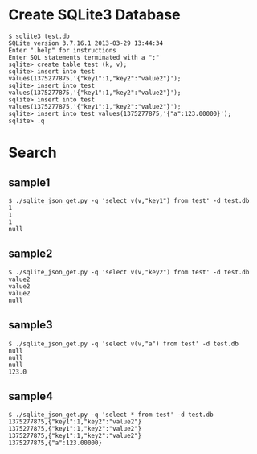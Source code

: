 # Create SQLite3 Database
    $ sqlite3 test.db
    SQLite version 3.7.16.1 2013-03-29 13:44:34
    Enter ".help" for instructions
    Enter SQL statements terminated with a ";"
    sqlite> create table test (k, v);
    sqlite> insert into test values(1375277875,'{"key1":1,"key2":"value2"}');
    sqlite> insert into test values(1375277875,'{"key1":1,"key2":"value2"}');
    sqlite> insert into test values(1375277875,'{"key1":1,"key2":"value2"}');
    sqlite> insert into test values(1375277875,'{"a":123.00000}');
    sqlite> .q

# Search
## sample1
    $ ./sqlite_json_get.py -q 'select v(v,"key1") from test' -d test.db
    1
    1
    1
    null

## sample2
    $ ./sqlite_json_get.py -q 'select v(v,"key2") from test' -d test.db
    value2
    value2
    value2
    null

## sample3
    $ ./sqlite_json_get.py -q 'select v(v,"a") from test' -d test.db
    null
    null
    null
    123.0

## sample4
    $ ./sqlite_json_get.py -q 'select * from test' -d test.db
    1375277875,{"key1":1,"key2":"value2"}
    1375277875,{"key1":1,"key2":"value2"}
    1375277875,{"key1":1,"key2":"value2"}
    1375277875,{"a":123.00000}
